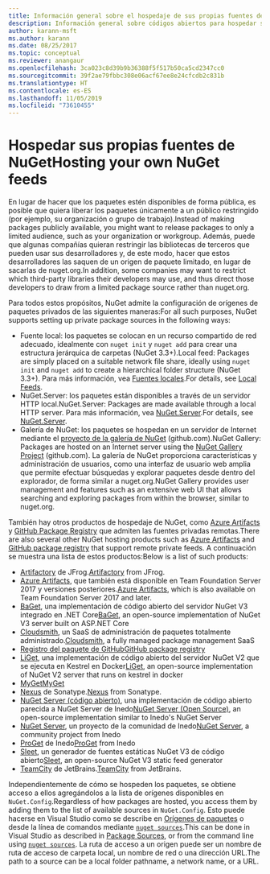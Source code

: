 ```yaml
---
title: Información general sobre el hospedaje de sus propias fuentes de NuGet
description: Información general sobre códigos abiertos para hospedar sus propias fuentes o galerías de paquetes de NuGet, ya sea de forma local o remota.
author: karann-msft
ms.author: karann
ms.date: 08/25/2017
ms.topic: conceptual
ms.reviewer: anangaur
ms.openlocfilehash: 3ca023c8d39b9b36388f5f517b50ca5cd2347cc0
ms.sourcegitcommit: 39f2ae79fbbc308e06acf67ee8e24cfcdb2c831b
ms.translationtype: HT
ms.contentlocale: es-ES
ms.lasthandoff: 11/05/2019
ms.locfileid: "73610455"
---
```

# <a name="hosting-your-own-nuget-feeds"></a><span data-ttu-id="16947-103">Hospedar sus propias fuentes de NuGet</span><span class="sxs-lookup"><span data-stu-id="16947-103">Hosting your own NuGet feeds</span></span>

<span data-ttu-id="16947-104">En lugar de hacer que los paquetes estén disponibles de forma pública, es posible que quiera liberar los paquetes únicamente a un público restringido (por ejemplo, su organización o grupo de trabajo).</span><span class="sxs-lookup"><span data-stu-id="16947-104">Instead of making packages publicly available, you might want to release packages to only a limited audience, such as your organization or workgroup.</span></span> <span data-ttu-id="16947-105">Además, puede que algunas compañías quieran restringir las bibliotecas de terceros que pueden usar sus desarrolladores y, de este modo, hacer que estos desarrolladores las saquen de un origen de paquete limitado, en lugar de sacarlas de nuget.org.</span><span class="sxs-lookup"><span data-stu-id="16947-105">In addition, some companies may want to restrict which third-party libraries their developers may use, and thus direct those developers to draw from a limited package source rather than nuget.org.</span></span>

<span data-ttu-id="16947-106">Para todos estos propósitos, NuGet admite la configuración de orígenes de paquetes privados de las siguientes maneras:</span><span class="sxs-lookup"><span data-stu-id="16947-106">For all such purposes, NuGet supports setting up private package sources in the following ways:</span></span>

- <span data-ttu-id="16947-107">Fuente local: los paquetes se colocan en un recurso compartido de red adecuado, idealmente con `nuget init` y `nuget add` para crear una estructura jerárquica de carpetas (NuGet 3.3+).</span><span class="sxs-lookup"><span data-stu-id="16947-107">Local feed: Packages are simply placed on a suitable network file share, ideally using `nuget init` and `nuget add` to create a hierarchical folder structure (NuGet 3.3+).</span></span> <span data-ttu-id="16947-108">Para más información, vea [Fuentes locales](../hosting-packages/local-feeds.md).</span><span class="sxs-lookup"><span data-stu-id="16947-108">For details, see [Local Feeds](../hosting-packages/local-feeds.md).</span></span>
- <span data-ttu-id="16947-109">NuGet.Server: los paquetes están disponibles a través de un servidor HTTP local.</span><span class="sxs-lookup"><span data-stu-id="16947-109">NuGet.Server: Packages are made available through a local HTTP server.</span></span> <span data-ttu-id="16947-110">Para más información, vea [NuGet.Server](../hosting-packages/nuget-server.md).</span><span class="sxs-lookup"><span data-stu-id="16947-110">For details, see [NuGet.Server](../hosting-packages/nuget-server.md).</span></span>
- <span data-ttu-id="16947-111">Galería de NuGet: los paquetes se hospedan en un servidor de Internet mediante el [proyecto de la galería de NuGet](https://github.com/NuGet/NuGetGallery#build-and-run-the-gallery-in-arbitrary-number-easy-steps) (github.com).</span><span class="sxs-lookup"><span data-stu-id="16947-111">NuGet Gallery: Packages are hosted on an Internet server using the [NuGet Gallery Project](https://github.com/NuGet/NuGetGallery#build-and-run-the-gallery-in-arbitrary-number-easy-steps) (github.com).</span></span> <span data-ttu-id="16947-112">La galería de NuGet proporciona características y administración de usuarios, como una interfaz de usuario web amplia que permite efectuar búsquedas y explorar paquetes desde dentro del explorador, de forma similar a nuget.org.</span><span class="sxs-lookup"><span data-stu-id="16947-112">NuGet Gallery provides user management and features such as an extensive web UI that allows searching and exploring packages from within the browser, similar to nuget.org.</span></span>

<span data-ttu-id="16947-113">También hay otros productos de hospedaje de NuGet, como [Azure Artifacts](https://www.visualstudio.com/docs/package/nuget/publish) y [GitHub Package Registry](https://help.github.com/articles/configuring-nuget-for-use-with-github-package-registry) que admiten las fuentes privadas remotas.</span><span class="sxs-lookup"><span data-stu-id="16947-113">There are also several other NuGet hosting products such as [Azure Artifacts](https://www.visualstudio.com/docs/package/nuget/publish) and [GitHub package registry](https://help.github.com/articles/configuring-nuget-for-use-with-github-package-registry) that support remote private feeds.</span></span> <span data-ttu-id="16947-114">A continuación se muestra una lista de estos productos:</span><span class="sxs-lookup"><span data-stu-id="16947-114">Below is a list of such products:</span></span>

- <span data-ttu-id="16947-115">[Artifactory](https://www.jfrog.com/artifactory/) de JFrog.</span><span class="sxs-lookup"><span data-stu-id="16947-115">[Artifactory](https://www.jfrog.com/artifactory/) from JFrog.</span></span>
- <span data-ttu-id="16947-116">[Azure Artifacts](https://www.visualstudio.com/docs/package/nuget/publish), que también está disponible en Team Foundation Server 2017 y versiones posteriores.</span><span class="sxs-lookup"><span data-stu-id="16947-116">[Azure Artifacts](https://www.visualstudio.com/docs/package/nuget/publish), which is also available on Team Foundation Server 2017 and later.</span></span>
- <span data-ttu-id="16947-117">[BaGet](https://github.com/loic-sharma/BaGet), una implementación de código abierto del servidor NuGet V3 integrado en .NET Core</span><span class="sxs-lookup"><span data-stu-id="16947-117">[BaGet](https://github.com/loic-sharma/BaGet), an open-source implementation of NuGet V3 server built on ASP.NET Core</span></span>
- <span data-ttu-id="16947-118">[Cloudsmith](https://cloudsmith.io/l/nuget-feed/), un SaaS de administración de paquetes totalmente administrado.</span><span class="sxs-lookup"><span data-stu-id="16947-118">[Cloudsmith](https://cloudsmith.io/l/nuget-feed/), a fully managed package management SaaS</span></span>
- [<span data-ttu-id="16947-119">Registro del paquete de GitHub</span><span class="sxs-lookup"><span data-stu-id="16947-119">GitHub package registry</span></span>](https://help.github.com/articles/configuring-nuget-for-use-with-github-package-registry)
- <span data-ttu-id="16947-120">[LiGet](https://github.com/ai-traders/liget), una implementación de código abierto del servidor NuGet V2 que se ejecuta en Kestrel en Docker</span><span class="sxs-lookup"><span data-stu-id="16947-120">[LiGet](https://github.com/ai-traders/liget), an open-source implementation of NuGet V2 server that runs on kestrel in docker</span></span>
- [<span data-ttu-id="16947-121">MyGet</span><span class="sxs-lookup"><span data-stu-id="16947-121">MyGet</span></span>](https://myget.org)
- <span data-ttu-id="16947-122">[Nexus](https://www.sonatype.org/nexus/) de Sonatype.</span><span class="sxs-lookup"><span data-stu-id="16947-122">[Nexus](https://www.sonatype.org/nexus/) from Sonatype.</span></span>
- <span data-ttu-id="16947-123">[NuGet Server (código abierto)](https://github.com/svenkle/nuget-server), una implementación de código abierto parecida a NuGet Server de Inedo</span><span class="sxs-lookup"><span data-stu-id="16947-123">[NuGet Server (Open Source)](https://github.com/svenkle/nuget-server), an open-source implementation similar to Inedo's NuGet Server</span></span>
- <span data-ttu-id="16947-124">[NuGet Server](http://nugetserver.net/), un proyecto de la comunidad de Inedo</span><span class="sxs-lookup"><span data-stu-id="16947-124">[NuGet Server](http://nugetserver.net/), a community project from Inedo</span></span>
- <span data-ttu-id="16947-125">[ProGet](https://inedo.com/proget) de Inedo</span><span class="sxs-lookup"><span data-stu-id="16947-125">[ProGet](https://inedo.com/proget) from Inedo</span></span>
- <span data-ttu-id="16947-126">[Sleet](https://github.com/emgarten/sleet), un generador de fuentes estáticas NuGet V3 de código abierto</span><span class="sxs-lookup"><span data-stu-id="16947-126">[Sleet](https://github.com/emgarten/sleet), an open-source NuGet V3 static feed generator</span></span>
- <span data-ttu-id="16947-127">[TeamCity](https://www.jetbrains.com/teamcity/) de JetBrains.</span><span class="sxs-lookup"><span data-stu-id="16947-127">[TeamCity](https://www.jetbrains.com/teamcity/) from JetBrains.</span></span>

<span data-ttu-id="16947-128">Independientemente de cómo se hospeden los paquetes, se obtiene acceso a ellos agregándolos a la lista de orígenes disponibles en `NuGet.Config`.</span><span class="sxs-lookup"><span data-stu-id="16947-128">Regardless of how packages are hosted, you access them by adding them to the list of available sources in `NuGet.Config`.</span></span> <span data-ttu-id="16947-129">Esto puede hacerse en Visual Studio como se describe en [Orígenes de paquetes](../consume-packages/install-use-packages-visual-studio.md#package-sources) o desde la línea de comandos mediante [`nuget sources`](../reference/cli-reference/cli-ref-sources.md).</span><span class="sxs-lookup"><span data-stu-id="16947-129">This can be done in Visual Studio as described in [Package Sources](../consume-packages/install-use-packages-visual-studio.md#package-sources), or from the command line using [`nuget sources`](../reference/cli-reference/cli-ref-sources.md).</span></span> <span data-ttu-id="16947-130">La ruta de acceso a un origen puede ser un nombre de ruta de acceso de carpeta local, un nombre de red o una dirección URL.</span><span class="sxs-lookup"><span data-stu-id="16947-130">The path to a source can be a local folder pathname, a network name, or a URL.</span></span>
